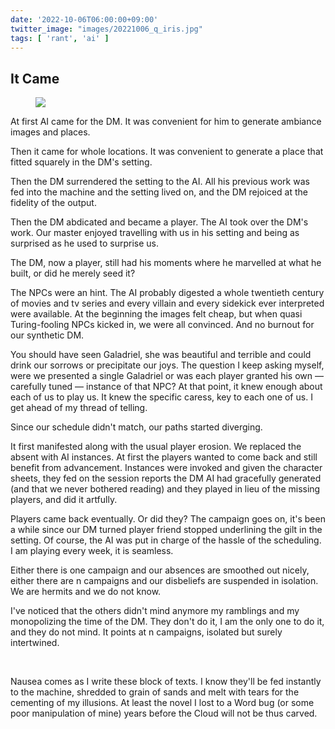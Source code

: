 ```yaml
---
date: '2022-10-06T06:00:00+09:00'
twitter_image: "images/20221006_q_iris.jpg"
tags: [ 'rant', 'ai' ]
---
```


## It Came

<figure class="right largestt">
<img src="images/20221006_kampff.jpg" loading="lazy" />
<figcaption>
</figcaption>
</figure>

At first AI came for the DM. It was convenient for him to generate ambiance images and places.

Then it came for whole locations. It was convenient to generate a place that fitted squarely in the DM's setting.

Then the DM surrendered the setting to the AI. All his previous work was fed into the machine and the setting lived on, and the DM rejoiced at the fidelity of the output.

Then the DM abdicated and became a player. The AI took over the DM's work. Our master enjoyed travelling with us in his setting and being as surprised as he used to surprise us.

The DM, now a player, still had his moments where he marvelled at what he built, or did he merely seed it?

The NPCs were an hint. The AI probably digested a whole twentieth century of movies and tv series and every villain and every sidekick ever interpreted were available. At the beginning the images felt cheap, but when quasi Turing-fooling NPCs kicked in, we were all convinced. And no burnout for our synthetic DM.

You should have seen Galadriel, she was beautiful and terrible and could drink our sorrows or precipitate our joys. The question I keep asking myself, were we presented a single Galadriel or was each player granted his own — carefully tuned — instance of that NPC? At that point, it knew enough about each of us to play us. It knew the specific caress, key to each one of us. I get ahead of my thread of telling.

Since our schedule didn't match, our paths started diverging.

It first manifested along with the usual player erosion. We replaced the absent with AI instances. At first the players wanted to come back and still benefit from advancement. Instances were invoked and given the character sheets, they fed on the session reports the DM AI had gracefully generated (and that we never bothered reading) and they played in lieu of the missing players, and did it artfully.

Players came back eventually. Or did they? The campaign goes on, it's been a while since our DM turned player friend stopped underlining the gilt in the setting. Of course, the AI was put in charge of the hassle of the scheduling. I am playing every week, it is seamless.

Either there is one campaign and our absences are smoothed out nicely, either there are n campaigns and our disbeliefs are suspended in isolation. We are hermits and we do not know.

I've noticed that the others didn't mind anymore my ramblings and my monopolizing the time of the DM. They don't do it, I am the only one to do it, and they do not mind. It points at n campaigns, isolated but surely intertwined.

&nbsp;

Nausea comes as I write these block of texts. I know they'll be fed instantly to the machine, shredded to grain of sands and melt with tears for the cementing of my illusions. At least the novel I lost to a Word bug (or some poor manipulation of mine) years before the Cloud will not be thus carved.


<!-- 20 7 -->

